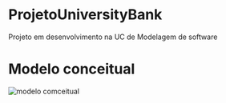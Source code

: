 # ProjetoUniversityBank
Projeto em desenvolvimento na UC de Modelagem de software

 # Modelo conceitual
 
 ![modelo comceitual](https://user-images.githubusercontent.com/89614679/143725728-f5b4a060-a924-4d4e-b31e-b94b7973948b.jpeg)
